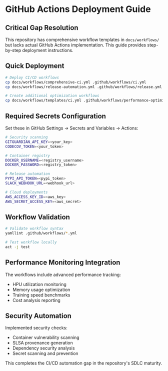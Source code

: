 # GitHub Actions Deployment Guide

## Critical Gap Resolution

This repository has comprehensive workflow templates in `docs/workflows/` but lacks actual GitHub Actions implementation. This guide provides step-by-step deployment instructions.

## Quick Deployment

```bash
# Deploy CI/CD workflows
cp docs/workflows/comprehensive-ci.yml .github/workflows/ci.yml
cp docs/workflows/release-automation.yml .github/workflows/release.yml

# Create additional optimization workflows
cp docs/workflows/templates/ci.yml .github/workflows/performance-optimization.yml
```

## Required Secrets Configuration

Set these in GitHub Settings → Secrets and Variables → Actions:

```bash
# Security scanning
GITGUARDIAN_API_KEY=<your_key>
CODECOV_TOKEN=<your_token>

# Container registry
DOCKER_USERNAME=<registry_username>
DOCKER_PASSWORD=<registry_token>

# Release automation
PYPI_API_TOKEN=<pypi_token>
SLACK_WEBHOOK_URL=<webhook_url>

# Cloud deployments
AWS_ACCESS_KEY_ID=<aws_key>
AWS_SECRET_ACCESS_KEY=<aws_secret>
```

## Workflow Validation

```bash
# Validate workflow syntax
yamllint .github/workflows/*.yml

# Test workflow locally
act -j test
```

## Performance Monitoring Integration

The workflows include advanced performance tracking:
- HPU utilization monitoring
- Memory usage optimization
- Training speed benchmarks
- Cost analysis reporting

## Security Automation

Implemented security checks:
- Container vulnerability scanning
- SLSA provenance generation
- Dependency security analysis
- Secret scanning and prevention

This completes the CI/CD automation gap in the repository's SDLC maturity.
